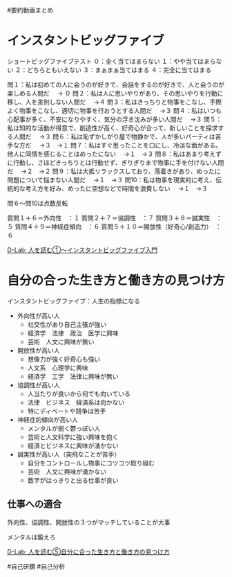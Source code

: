 #要約動画まとめ
# インスタントビッグファイブ

ショートビッグファイブテスト
０：全く当てはまらない
１：やや当てはまらない
２：どちらともいえない
３：まぁまぁ当てはまる
４：完全に当てはまる

問１：私は初めての人に会うのが好きで、会話をするのが好きで、人と会うのが楽しめる人間だ
　→ ０
問２：私は人に思いやりがあり、その思いやりを行動に移し、人を差別しない人間だ
　→４
問３：私はきっちりと物事をこなし、手際よく物事をこなし、適切に物事を行おうとする人間だ
　→３
問４：私はいつも心配事が多く、不安になりやすく、気分の浮き沈みが多い人間だ
　→３
問５：私は知的な活動が得意で、創造性が高く、好奇心が合って、新しいことを探求する人間だ
　→３
問６：私は恥ずかしがり屋で物静かで、人が多いパーティは苦手な方だ
　→３　→１
問７：私はすぐ思ったことを口にし、冷淡な面がある。他人に同情を感じることはめったにない
　→１　→３
問８：私はあまり考えずに行動し、さほどきっちりとは行動せず、ぎりぎりまで物事に手を付けない人間だ
　→２　→２
問９：私は大抵リラックスしており、落着きがあり、めったに問題について悩まない人間だ
　→１　→３
問10：私は物事を現実的に考え、伝統的な考え方を好み、めったに空想などで時間を浪費しない
　→１　→３

問６～問10は点数反転

質問１＋６＝外向性　：１
質問２＋７＝協調性　：７
質問３＋８＝誠実性　：５
質問４＋９＝神経症傾向　：６
質問５＋１０＝開放性（好奇心/創造力）　：６

[D-Lab: 人を読む①〜インスタントビッグファイブ入門](https://daigovideolab.jp/play/V4YJofYCQxefrQLjaDzN)

# 自分の合った生き方と働き方の見つけ方

インスタントビッグファイブ：人生の指標になる

- 外向性が高い人
	- 社交性があり自己主張が強い
	- 経済学　法律　政治　医学に興味
	- 芸術　人文に興味が無い
- 開放性が高い人
	- 想像力が強く好奇心も強い
	- 人文系　心理学に興味
	- 経済学　工学　法律に興味が無い
- 協調性が高い人
	- 人当たりが良いから何でも向いている
	- 法律　ビジネス　経済系は向かない
	- 特にディベートや競争は苦手
- 神経症的傾向が高い人
	- メンタルが弱く鬱っぽい人
	- 芸術と人文科学に強い興味を抱く
	- 経済とビジネスに興味が湧かない
- 誠実性が高い人（突飛なことが苦手）
	- 自分をコントロールし物事にコツコツ取り組む
	- 芸術　人文に興味が湧かない
	- 数字がはっきりと出る仕事が良い

## 仕事への適合

外向性、協調性、開放性の３つがマッチしていることが大事

メンタルは鍛えろ



[D-Lab: 人を読む⑤自分に合った生き方と働き方の見つけ方](https://daigovideolab.jp/play/MeziihaU2Efj4QlHPWFi)



#自己研鑽 
#自己分析